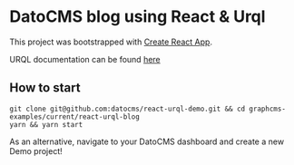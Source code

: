 # DatoCMS blog using React & Urql

This project was bootstrapped with [Create React App](https://github.com/facebookincubator/create-react-app).

URQL documentation can be found [here](https://github.com/FormidableLabs/urql)

## How to start

```
git clone git@github.com:datocms/react-urql-demo.git && cd graphcms-examples/current/react-urql-blog
yarn && yarn start
```

As an alternative, navigate to your DatoCMS dashboard and create a new Demo project!
